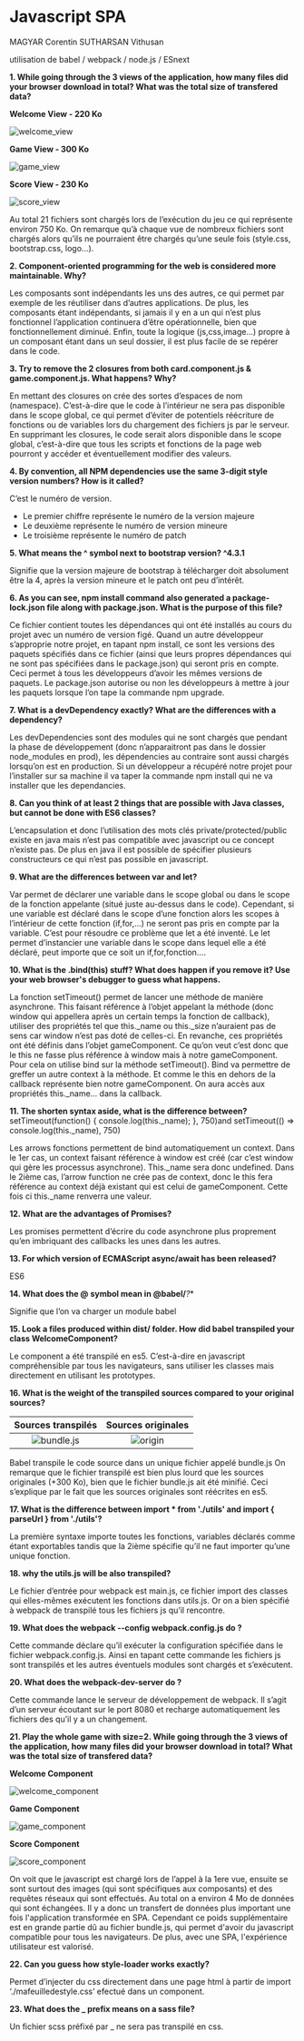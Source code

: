 # Javascript SPA 

MAGYAR Corentin
SUTHARSAN Vithusan

utilisation de babel / webpack / node.js / ESnext

**1. While going through the 3 views of the application, how many files did your browser download in total? What was the total size of transfered data?**

**Welcome View - 220 Ko**

![welcome_view](img/welcome_view_1.png)

**Game View - 300 Ko**

![game_view](img/game_view_1.png)

**Score View - 230 Ko**

![score_view](img/result_view_1.png)

Au total 21 fichiers sont chargés lors de l’exécution du jeu ce qui représente environ 750 Ko.
On remarque qu’à chaque vue de nombreux fichiers sont chargés alors qu’ils ne pourraient être chargés qu’une seule fois (style.css, bootstrap.css, logo…).

**2. Component-oriented programming for the web is considered more maintainable. Why?**

Les composants sont indépendants les uns des autres, ce qui permet par exemple de les réutiliser dans d’autres applications.
De plus, les composants étant indépendants, si jamais il y en a un qui n’est plus fonctionnel l’application continuera d’être opérationnelle, bien que fonctionnellement diminué.
Enfin, toute la logique (js,css,image…) propre à un composant étant dans un seul dossier, il est plus facile de se repérer dans le code. 

**3. Try to remove the 2 closures from both card.component.js & game.component.js. What happens? Why?**

En mettant des closures on crée des sortes d’espaces de nom (namespace). C’est-à-dire que le code à l’intérieur ne sera pas disponible dans le scope global, ce qui permet d’éviter de potentiels réécriture de fonctions ou de variables lors du chargement des fichiers js par le serveur.
En supprimant les closures, le code serait alors disponible dans le scope global, c’est-à-dire que tous les scripts et fonctions de la page web pourront y accéder et éventuellement modifier des valeurs.

**4. By convention, all NPM dependencies use the same 3-digit style version numbers? How is it called?**

C’est le numéro de version. 
* Le premier chiffre représente le numéro de la version majeure
* Le deuxième représente le numéro de version mineure
* Le troisième représente le numéro de patch

**5. What means the ^ symbol next to bootstrap version? ^4.3.1**

Signifie que la version majeure de bootstrap à télécharger doit absolument être la 4, après la version mineure et le patch ont peu d’intérêt.

**6. As you can see, npm install command also generated a package-lock.json file along with package.json. What is the purpose of this file?**

Ce fichier contient toutes les dépendances qui ont été installés au cours du projet avec un numéro de version figé. Quand un autre développeur s’approprie notre projet, en tapant npm install, ce sont les versions des paquets spécifiés dans ce fichier (ainsi que leurs propres dépendances qui ne sont pas spécifiées dans le package.json) qui seront pris en compte. Ceci permet à tous les développeurs d’avoir les mêmes versions de paquets. Le package.json autorise ou non les développeurs à mettre à jour les paquets lorsque l’on tape la commande npm upgrade.

**7. What is a devDependency exactly? What are the differences with a dependency?**

Les devDependencies sont des modules qui ne sont chargés que pendant la phase de développement (donc n’apparaitront pas dans le dossier node_modules en prod), les dépendencies au contraire sont aussi chargés lorsqu’on est en production.
Si un développeur a récupéré notre projet pour l’installer sur sa machine il va taper la commande npm install qui ne va installer que les dependancies.

**8. Can you think of at least 2 things that are possible with Java classes, but cannot be done with ES6 classes?**

L’encapsulation et donc l’utilisation des mots clés private/protected/public existe en java mais n’est pas compatible avec javascript ou ce concept n’existe pas.
De plus en java il est possible de spécifier plusieurs constructeurs ce qui n’est pas possible en javascript.

**9. What are the differences between var and let?**

Var permet de déclarer une variable dans le scope global ou dans le scope de la fonction appelante (situé juste au-dessus dans le code). Cependant, si une variable est déclaré dans le scope d’une fonction alors les scopes à l’intérieur de cette fonction (if,for,…) ne seront pas pris en compte par la variable.
C’est pour résoudre ce problème que let a été inventé. Le let permet d’instancier une variable dans le scope dans lequel elle a été déclaré, peut importe que ce soit un if,for,fonction….

**10. What is the .bind(this) stuff? What does happen if you remove it? Use your web browser's debugger to guess what happens.**

La fonction setTimeout() permet de lancer une méthode de manière asynchrone. This faisant référence à l’objet appelant la méthode (donc window qui appellera après un certain temps la fonction de callback), utiliser des propriétés tel que this._name ou this._size n’auraient pas de sens car window n’est pas doté de celles-ci. En revanche, ces propriétés ont été définis dans l’objet gameComponent. Ce qu’on veut c’est donc que le this ne fasse plus référence à window mais à notre gameComponent. Pour cela on utilise bind sur la méthode setTimeout(). Bind va permettre de greffer un autre context à la méthode. Et comme le this en dehors de la callback représente bien notre gameComponent. On aura accès aux propriétés this._name… dans la callback.

**11. The shorten syntax aside, what is the difference between?**
setTimeout(function() { console.log(this._name); }, 750)and setTimeout(() => console.log(this._name), 750)

Les arrows fonctions permettent de bind automatiquement un context. Dans le 1er cas, un context faisant référence à window est créé (car c’est window qui gère les processus asynchrone). This._name sera donc undefined.
Dans le 2ième cas, l’arrow function ne crée pas de context, donc le this fera référence au context déjà existant qui est celui de gameComponent. Cette fois ci this._name renverra une valeur.

**12. What are the advantages of Promises?**

Les promises permettent d’écrire du code asynchrone plus proprement qu’en imbriquant des callbacks les unes dans les autres.

**13. For which version of ECMAScript async/await has been released?**

ES6

**14. What does the @ symbol mean in @babel/***?**

Signifie que l’on va charger un module babel

**15. Look a files produced within dist/ folder. How did babel transpiled your class WelcomeComponent?**

Le component a été transpilé en es5. C’est-à-dire en javascript compréhensible par tous les navigateurs, sans utiliser les classes mais directement en utilisant les prototypes.

**16. What is the weight of the transpiled sources compared to your original sources?**

Sources transpilés         |  Sources originales   
:-------------------------:|:------------------------:
![bundle.js](img/bundle_weight.png) | ![origin](img/original_src.png)

Babel transpile le code source dans un unique fichier appelé bundle.js
On remarque que le fichier transpilé est bien plus lourd que les sources originales (+300 Ko), bien que le fichier bundle.js ait été minifié.
Ceci s’explique par le fait que les sources originales sont réécrites en es5.


**17. What is the difference between import * from './utils' and import { parseUrl } from './utils'?**

La première syntaxe importe toutes les fonctions, variables déclarés comme étant exportables tandis que la 2ième spécifie qu’il ne faut importer qu’une unique fonction.

**18. why the utils.js will be also transpiled?**

Le fichier d’entrée pour webpack est main.js, ce fichier import des classes qui elles-mêmes exécutent les fonctions dans utils.js. Or on a bien spécifié à webpack de transpilé tous les fichiers js qu’il rencontre.

**19. What does the webpack --config webpack.config.js do ?**

Cette commande déclare qu’il exécuter la configuration spécifiée dans le fichier webpack.config.js. Ainsi en tapant cette commande les fichiers js sont transpilés et les autres éventuels modules sont chargés et s’exécutent.

**20. What does the webpack-dev-server do ?**

Cette commande lance le serveur de développement de webpack. Il s’agit d’un serveur écoutant sur le port 8080 et recharge automatiquement les fichiers des qu’il y a un changement.

**21. Play the whole game with size=2. While going through the 3 views of the application, how many files did your browser download in total? What was the total size of transfered data?**

**Welcome Component**

![welcome_component](img/welcome_component.png)

**Game Component**

![game_component](img/game_component.png)

**Score Component**

![score_component](img/score_component.png)

On voit que le javascript est chargé lors de l’appel à la 1ere vue, ensuite se sont surtout des images (qui sont spécifiques aux composants) et des requêtes réseaux qui sont effectués.
Au total on a environ 4 Mo de données qui sont échangées.
Il y a donc un transfert de données plus important une fois l'application transformée en SPA. Cependant
ce poids supplémentaire est en grande partie dû au fichier bundle.js, qui permet d'avoir du javascript
compatible pour tous les navigateurs. De plus, avec une SPA, l'expérience utilisateur est valorisé.

**22. Can you guess how style-loader works exactly?**

Permet d’injecter du css directement dans une page html à partir de import ‘./mafeuilledestyle.css’ efectué dans un component.

**23. What does the _ prefix means on a sass file?**

Un fichier scss préfixé par _ ne sera pas transpilé en css.
